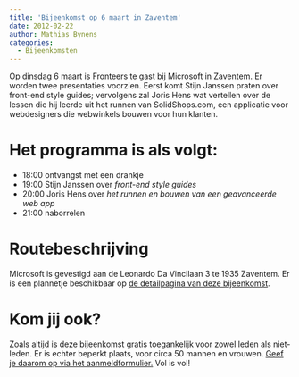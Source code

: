 ```yaml
---
title: 'Bijeenkomst op 6 maart in Zaventem'
date: 2012-02-22
author: Mathias Bynens
categories:
  - Bijeenkomsten
---
```


Op dinsdag 6 maart is Fronteers te gast bij Microsoft in Zaventem. Er worden twee presentaties voorzien. Eerst komt Stijn Janssen praten over front-end style guides; vervolgens zal Joris Hens wat vertellen over de lessen die hij leerde uit het runnen van SolidShops.com, een applicatie voor webdesigners die webwinkels bouwen voor hun klanten.

# Het programma is als volgt:

- 18:00 ontvangst met een drankje
- 19:00 Stijn Janssen over _front-end style guides_
- 20:00 Joris Hens over _het runnen en bouwen van een geavanceerde web app_
- 21:00 naborrelen

# Routebeschrijving

Microsoft is gevestigd aan de Leonardo Da Vincilaan 3 te 1935 Zaventem. Er is een plannetje beschikbaar op [de detailpagina van deze bijeenkomst](/bijeenkomsten/2012/microsoft).

# Kom jij ook?

Zoals altijd is deze bijeenkomst gratis toegankelijk voor zowel leden als niet-leden. Er is echter beperkt plaats, voor circa 50 mannen en vrouwen. [Geef je daarom op via het aanmeldformulier.](/bijeenkomsten/2012/microsoft#formulier-1) Vol is vol!
